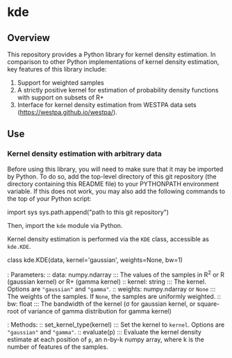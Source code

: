 # kde

## Overview
This repository provides a Python library for kernel density estimation. In comparison to other Python implementations of kernel density estimation, key features of this library include:

1. Support for weighted samples
2. A strictly positive kernel for estimation of probability density functions with support on subsets of R+
3. Interface for kernel density estimation from WESTPA data sets (https://westpa.github.io/westpa/).

## Use

### Kernel density estimation with arbitrary data

Before using this library, you will need to make sure that it may be imported by Python. To do so, add the top-level directory of this git repository (the directory containing this README file) to your PYTHONPATH environment variable.  If this does not work, you may also add the following commands to the top of your Python script:

<nowiki>
import sys
sys.path.append("path to this git repository")
</nowiki>

Then, import the <code>kde</code> module via Python.

Kernel density estimation is performed via the <code>KDE</code> class, accessible as <code>kde.KDE</code>.

<nowiki>
class kde.KDE(data, kernel='gaussian', weights=None, bw=1)
</nowiki>

: Parameters:
:: data: numpy.ndarray
::: The values of the samples in R<sup>2</sup> or R (gaussian kernel) or R+ (gamma kernel)
:: kernel: string
::: The kernel. Options are <code>"gaussian"</code> and <code>"gamma"</code>.
:: weights: numpy.ndarray or <code>None</code>
::: The weights of the samples. If <code>None</code>, the samples are uniformly weighted.
:: bw: float
::: The bandwidth of the kernel (σ for gaussian kernel, or square-root of variance of gamma distribution for gamma kernel)

: Methods:
:: set_kernel_type(kernel)
::: Set the kernel to <code>kernel</code>. Options are <code>"gaussian"</code> and <code>"gamma"</code>.
:: evaluate(p)
::: Evaluate the kernel density estimate at each position of <code>p</code>, an n-by-k numpy array, where k is the number of features of the samples.

